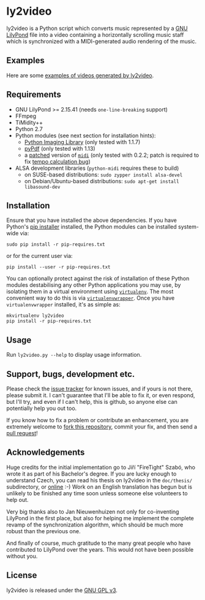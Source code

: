 # ly2video

ly2video is a Python script which converts music represented by a [GNU
LilyPond](http://lilypond.org) file into a video containing a
horizontally scrolling music staff which is synchronized with a
MIDI-generated audio rendering of the music.

## Examples

Here are some [examples of videos generated by ly2video](http://www.youtube.com/playlist?list=PLfRwjd606WZlxRU_kaUPagX3-Uv-SYRMH).

## Requirements

* GNU LilyPond >= 2.15.41 (needs `one-line-breaking` support)
* FFmpeg
* TiMidity++
* Python 2.7
* Python modules (see next section for installation hints):
    * [Python Imaging Library](http://www.pythonware.com/products/pil/) (only tested with 1.1.7)
    * [pyPdf](http://pypi.python.org/pypi/pyPdf) (only tested with 1.13)
    * a [patched](https://github.com/aspiers/python-midi) version of [`midi`](https://github.com/vishnubob/python-midi) (only tested with 0.2.2; patch is required to fix [tempo calculation bug](https://github.com/vishnubob/python-midi/pull/6))
* ALSA development libraries (`python-midi` requires these to build)
    * on SUSE-based distributions: `sudo zypper install alsa-devel`
    * on Debian/Ubuntu-based distributions: `sudo apt-get install libasound-dev`

## Installation

Ensure that you have installed the above dependencies.  If you have
Python's [pip installer](http://www.pip-installer.org) installed, the
Python modules can be installed system-wide via:

    sudo pip install -r pip-requires.txt

or for the current user via:

    pip install --user -r pip-requires.txt

You can optionally protect against the risk of installation of these
Python modules destabilising any other Python applications you may
use, by isolating them in a virtual environment using
[`virtualenv`](http://www.virtualenv.org/en/latest/).  The most
convenient way to do this is via
[`virtualenvwrapper`](http://virtualenvwrapper.readthedocs.org/en/latest/).
Once you have `virtualenvwrapper` installed, it's as simple as:

    mkvirtualenv ly2video
    pip install -r pip-requires.txt

## Usage

Run `ly2video.py --help` to display usage information.

## Support, bugs, development etc.

Please check the [issue tracker](https://github.com/aspiers/ly2video/issues)
for known issues, and if yours is not there, please submit it.
I can't guarantee that I'll be able to fix it, or even respond,
but I'll try, and even if I can't help, this is github, so anyone else
can potentially help you out too.

If you know how to fix a problem or contribute an enhancement, you are
extremely welcome to [fork this repository](https://github.com/aspiers/ly2video/fork_select),
commit your fix, and then send a [pull request](https://help.github.com/articles/using-pull-requests)!

## Acknowledgements

Huge credits for the initial implementation go to Jiří "FireTight"
Szabó, who wrote it as part of his Bachelor's degree.  If you are
lucky enough to understand Czech, you can read his thesis on ly2video
in the `doc/thesis/` subdirectory, or
[online](http://is.muni.cz/th/359741/fi_b/text_prace.pdf) :-) Work on
an English translation has begun but is unlikely to be finished any
time soon unless someone else volunteers to help out.

Very big thanks also to Jan Nieuwenhuizen not only for co-inventing
LilyPond in the first place, but also for helping me implement the
complete revamp of the synchronization algorithm, which should be
much more robust than the previous one.

And finally of course, much gratitude to the many great people who
have contributed to LilyPond over the years.  This would not have
been possible without you.

## License

ly2video is released under the [GNU GPL v3](http://www.gnu.org/licenses/gpl.html).
